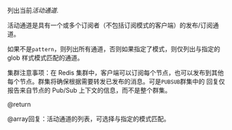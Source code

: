 列出当前*活动通道*.

活动通道是具有一个或多个订阅者（不包括订阅模式的客户端）的发布/订阅通道。

如果不是`pattern`，则列出所有通道，否则如果指定了模式，则仅列出与指定的 glob 样式模式匹配的通道。

集群注意事项：在 Redis 集群中，客户端可以订阅每个节点，也可以发布到其他每个节点。群集将确保根据需要转发已发布的消息。可是`PUBSUB`群集中的 回复仅报告来自节点的 Pub/Sub 上下文的信息，而不是整个群集。

@return

@array回复：活动通道的列表，可选择与指定的模式匹配。
